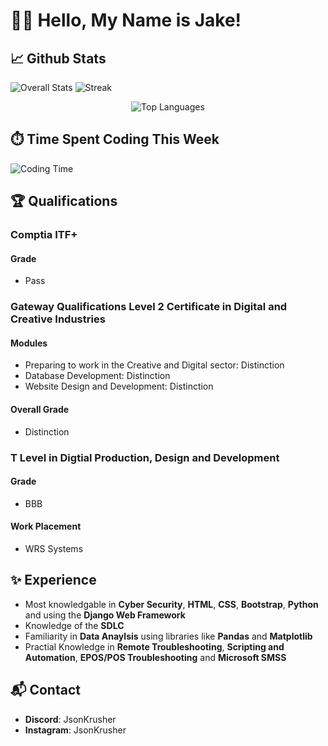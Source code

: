 <h1>👋🏼 Hello, My Name is Jake! </h1>

<h2> 📈 Github Stats </h2>

![Overall Stats](https://github-readme-stats.vercel.app/api?username=jsonkrusher&show_icons=true&theme=radical)
![Streak](https://github-readme-streak-stats.herokuapp.com/?user=jsonkrusher&theme=radical)
<div align="center"><img src="https://github-readme-stats.vercel.app/api/top-langs/?username=jsonkrusher&layout=compact&theme=radical" alt="Top Languages"></div>

## ⏱️ Time Spent Coding This Week
![Coding Time](https://wakatime.com/share/@JsonKrusher/527c018d-fbb7-4a13-a91b-6266d9bfae73.svg)

## 🏆 Qualifications

### Comptia ITF+
#### Grade
- Pass

### Gateway Qualifications Level 2 Certificate in Digital and Creative Industries
#### Modules
- Preparing to work in the Creative and Digital sector: Distinction
- Database Development: Distinction
- Website Design and Development: Distinction
#### Overall Grade
- Distinction

### T Level in Digtial Production, Design and Development
#### Grade
- BBB
#### Work Placement
- WRS Systems

## ✨ Experience 

- Most knowledgable in **Cyber Security**, **HTML**, **CSS**, **Bootstrap**, **Python** and using the **Django Web Framework**
- Knowledge of the **SDLC**
- Familiarity in **Data Anaylsis** using libraries like **Pandas** and **Matplotlib**
- Practial Knowledge in **Remote Troubleshooting**, **Scripting and Automation**, **EPOS/POS Troubleshooting** and **Microsoft SMSS**

## 📬 Contact
- **Discord**:    JsonKrusher
- **Instagram**:  JsonKrusher
